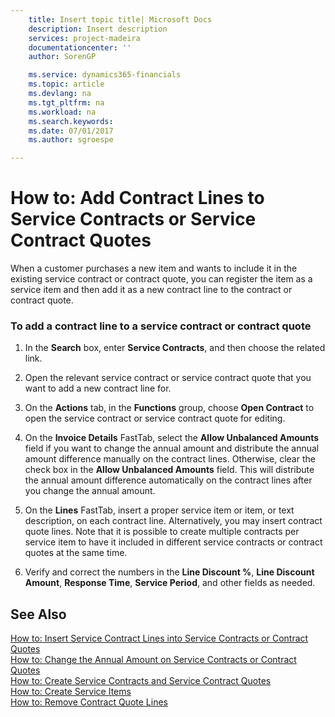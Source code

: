 ```yaml
---
    title: Insert topic title| Microsoft Docs
    description: Insert description
    services: project-madeira
    documentationcenter: ''
    author: SorenGP

    ms.service: dynamics365-financials
    ms.topic: article
    ms.devlang: na
    ms.tgt_pltfrm: na
    ms.workload: na
    ms.search.keywords:
    ms.date: 07/01/2017
    ms.author: sgroespe

---
```

# How to: Add Contract Lines to Service Contracts or Service Contract Quotes
When a customer purchases a new item and wants to include it in the existing service contract or contract quote, you can register the item as a service item and then add it as a new contract line to the contract or contract quote.  
  
### To add a contract line to a service contract or contract quote  
  
1.  In the **Search** box, enter **Service Contracts**, and then choose the related link.  
  
2.  Open the relevant service contract or service contract quote that you want to add a new contract line for.  
  
3.  On the **Actions** tab, in the **Functions** group, choose **Open Contract** to open the service contract or service contract quote for editing.  
  
4.  On the **Invoice Details** FastTab, select the **Allow Unbalanced Amounts** field if you want to change the annual amount and distribute the annual amount difference manually on the contract lines. Otherwise, clear the check box in the **Allow Unbalanced Amounts** field. This will distribute the annual amount difference automatically on the contract lines after you change the annual amount.  
  
5.  On the **Lines** FastTab, insert a proper service item or item, or text description, on each contract line. Alternatively, you may insert contract quote lines. Note that it is possible to create multiple contracts per service item to have it included in different service contracts or contract quotes at the same time.  
  
6.  Verify and correct the numbers in the **Line Discount %**, **Line Discount Amount**, **Response Time**, **Service Period**, and other fields as needed.  
  
## See Also  
 [How to: Insert Service Contract Lines into Service Contracts or Contract Quotes](../how-to-insert-service-contract-lines-into-service-contracts-or-contract-quotes.md)   
 [How to: Change the Annual Amount on Service Contracts or Contract Quotes](../how-to-change-the-annual-amount-on-service-contracts-or-contract-quotes.md)   
 [How to: Create Service Contracts and Service Contract Quotes](../how-to-create-service-contracts-and-service-contract-quotes.md)   
 [How to: Create Service Items](../how-to-create-service-items.md)   
 [How to: Remove Contract Quote Lines](../how-to-remove-contract-quote-lines.md)